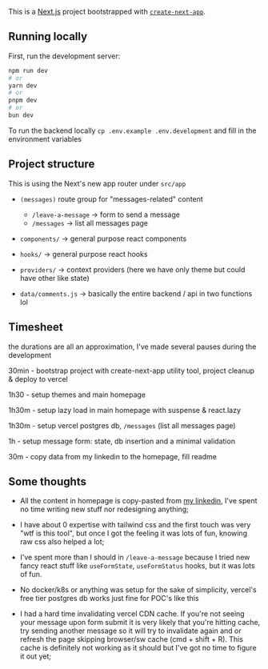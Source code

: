 This is a [Next.js](https://nextjs.org/) project bootstrapped with [`create-next-app`](https://github.com/vercel/next.js/tree/canary/packages/create-next-app).

## Running locally

First, run the development server:

```bash
npm run dev
# or
yarn dev
# or
pnpm dev
# or
bun dev
```

To run the backend locally `cp .env.example .env.development` and fill in the environment variables

## Project structure

This is using the Next's new app router under `src/app`

- `(messages)` route group for "messages-related" content

  - `/leave-a-message` -> form to send a message
  - `/messages` -> list all messages page

- `components/` -> general purpose react components
- `hooks/` -> general purpose react hooks
- `providers/` -> context providers (here we have only theme but could have other like state)
- `data/comments.js` -> basically the entire backend / api in two functions lol

## Timesheet

the durations are all an approximation, I've made several pauses during the development

30min - bootstrap project with create-next-app utility tool, project cleanup & deploy to vercel

1h30 - setup themes and main homepage

1h30m - setup lazy load in main homepage with suspense & react.lazy

1h30m - setup vercel postgres db, `/messages` (list all messages page)

1h - setup message form: state, db insertion and a minimal validation

30m - copy data from my linkedin to the homepage, fill readme

## Some thoughts

- All the content in homepage is copy-pasted from [my linkedin](https://www.linkedin.com/in/luckened/), I've spent no time writing new stuff nor redesigning anything;

- I have about 0 expertise with tailwind css and the first touch was very "wtf is this tool", but once I got the feeling it was lots of fun, knowing raw css also helped a lot;

- I've spent more than I should in `/leave-a-message` because I tried new fancy react stuff like `useFormState`, `useFormStatus` hooks, but it was lots of fun.

- No docker/k8s or anything was setup for the sake of simplicity, vercel's free tier postgres db works just fine for POC's like this

- I had a hard time invalidating vercel CDN cache. If you're not seeing your message upon form submit it is very likely that you're hitting cache, try sending another message so it will try to invalidate again and or refresh the page skipping browser/sw cache (cmd + shift + R). This cache is definitely not working as it should but I've got no time to figure it out yet;

